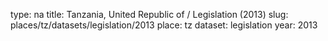 type: na
title: Tanzania, United Republic of / Legislation (2013)
slug: places/tz/datasets/legislation/2013
place: tz
dataset: legislation
year: 2013
